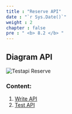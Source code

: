 ```yaml
---
title : "Reserve API"
date : "`r Sys.Date()`"
weight : 2
chapter : false
pre : " <b> 8.2 </b> "
---
```


## Diagram API

![Testapi Reserve](/images/8TestReserveAPi/7.png)


### Content:

1. [Write API](8.2.1-writeapi/)
2. [Test API](8.2.2-testapi/)
